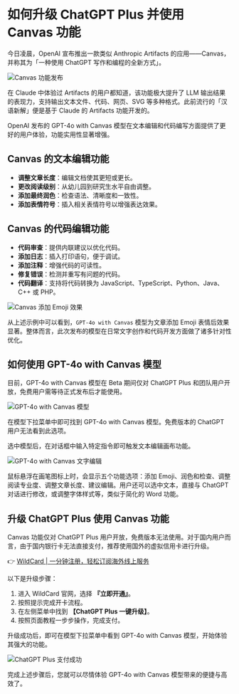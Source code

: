 # 如何升级 ChatGPT Plus 并使用 Canvas 功能

今日凌晨，OpenAI 宣布推出一款类似 Anthropic Artifacts 的应用——Canvas，并称其为「一种使用 ChatGPT 写作和编程的全新方式」。

![Canvas 功能发布](https://bbtdd.com/img/73529184.webp)

在 Claude 中体验过 Artifacts 的用户都知道，该功能极大提升了 LLM 输出结果的表现力，支持输出文本文件、代码、网页、SVG 等多种格式。此前流行的「汉语新解」便是基于 Claude 的 Artifacts 功能开发的。

OpenAI 发布的 GPT-4o with Canvas 模型在文本编辑和代码编写方面提供了更好的用户体验，功能实用性显著增强。

## Canvas 的文本编辑功能

- **调整文章长度**：编辑文档使其更短或更长。
- **更改阅读级别**：从幼儿园到研究生水平自由调整。
- **添加最终润色**：检查语法、清晰度和一致性。
- **添加表情符号**：插入相关表情符号以增强表达效果。

## Canvas 的代码编辑功能

- **代码审查**：提供内联建议以优化代码。
- **添加日志**：插入打印语句，便于调试。
- **添加注释**：增强代码的可读性。
- **修复错误**：检测并重写有问题的代码。
- **代码翻译**：支持将代码转换为 JavaScript、TypeScript、Python、Java、C++ 或 PHP。

![Canvas 添加 Emoji 效果](https://bbtdd.com/img/883196204310.webp)

从上述示例中可以看到，`GPT-4o with Canvas` 模型为文章添加 Emoji 表情后效果显著。整体而言，此次发布的模型在日常文字创作和代码开发方面做了诸多针对性优化。

## 如何使用 GPT-4o with Canvas 模型

目前，GPT-4o with Canvas 模型在 Beta 期间仅对 ChatGPT Plus 和团队用户开放，免费用户需等待正式发布后才能使用。

![GPT-4o with Canvas 模型](https://bbtdd.com/img/514207246977.webp)

在模型下拉菜单中即可找到 GPT-4o with Canvas 模型。免费版本的 ChatGPT 用户无法看到此选项。

选中模型后，在对话框中输入特定指令即可触发文本编辑画布功能。

![GPT-4o with Canvas 文字编辑](https://bbtdd.com/img/226629301.webp)

鼠标悬浮在画笔图标上时，会显示五个功能选项：添加 Emoji、润色和检查、调整阅读专业度、调整文章长度、建议编辑。用户还可以选中文本，直接与 ChatGPT 对话进行修改，或调整字体样式等，类似于简化的 Word 功能。

## 升级 ChatGPT Plus 使用 Canvas 功能

Canvas 功能仅对 ChatGPT Plus 用户开放，免费版本无法使用。对于国内用户而言，由于国内银行卡无法直接支付，推荐使用国外的虚拟信用卡进行升级。

👉 [WildCard | 一分钟注册，轻松订阅海外线上服务](https://bbtdd.com/WildCard)

以下是升级步骤：

1. 进入 WildCard 官网，选择 **『立即开通』**。
2. 按照提示完成开卡流程。
3. 在左侧菜单中找到 **【ChatGPT Plus 一键升级】**。
4. 按照页面教程一步步操作，完成支付。

升级成功后，即可在模型下拉菜单中看到 GPT-4o with Canvas 模型，开始体验其强大的功能。

![ChatGPT Plus 支付成功](https://bbtdd.com/img/858298481.webp)

完成上述步骤后，您就可以尽情体验 GPT-4o with Canvas 模型带来的便捷与高效了。